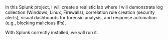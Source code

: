 In this Splunk project, I will create a realistic lab where I will demonstrate  log collection (Windows, Linux, Firewalls), correlation rule creation (security alerts),  visual dashboards for forensic analysis, and response automation (e.g., blocking malicious IPs).

With Splunk correctly installed, we will run it.
